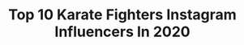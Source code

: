 ---
title: Top 10 Karate Fighters Instagram Influencers In 2020
description: >-
  Find top karate fighters Instagram influencers in 2020. Most popular hashtags: #kravmagala #kravmaga #karate #krav.
platform: Instagram
profiles:
  - username: "anshan_khosravi"
    fullname: >-
      🔱Anshan_khosravi🔱
    location: "Sweden"
    followers: 15368
    engagement: 799
    commentsToLikes: 0.055600
    id: ck8tdcpd82ttw0j78wdhem66s
    verified: false
    hashtags: "#story, #karatekid, #karatetraining, #persiska"
  - username: "royelghanayan"
    fullname: >-
      Roy Elghanayan
    location: "United States"
    followers: 47820
    engagement: 126
    commentsToLikes: 0.070449
    id: ck6tw28wtplfb0j7175uh0828
    verified: false
    hashtags: "#redbelt, #boxingkid, #brazilianjiujitsu4life, #bjj"
---
